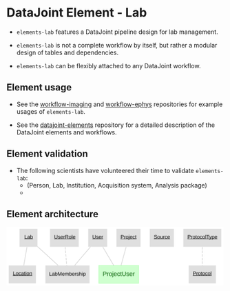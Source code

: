 # DataJoint Element - Lab

+ `elements-lab` features a DataJoint pipeline design for lab management. 

+ `elements-lab` is not a complete workflow by itself, but rather a modular design of tables and dependencies. 

+ `elements-lab` can be flexibly attached to any DataJoint workflow.

## Element usage

+ See the [workflow-imaging](https://github.com/datajoint/workflow-imaging) and [workflow-ephys](https://github.com/datajoint/workflow-ephys) repositories for example usages of `elements-lab`.

+ See the [datajoint-elements](https://github.com/datajoint/datajoint-elements) repository for a detailed description of the DataJoint elements and workflows.

## Element validation

+ The following scientists have volunteered their time to validate `elements-lab`:
     + (Person, Lab, Institution, Acquisition system, Analysis package)
     + 

## Element architecture

![elements lab diagram](images/elements_lab_diagram.svg)
